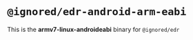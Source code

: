 # `@ignored/edr-android-arm-eabi`

This is the **armv7-linux-androideabi** binary for `@ignored/edr`
